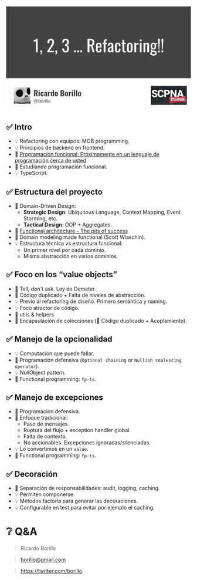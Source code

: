 ![1, 2, 3 ... Refactoring!!](images/portada.png)

## ✅ Intro

- 💡 Refactoring con equipos: MOB programming.
- 💡 Principios de backend en frontend.
- 🎥 [Programación funcional: Próximamente en un lenguaje de programación cerca de usted](https://www.youtube.com/watch?v=y0GwxCDTJvA)
- 🧠 Estudiando programación funcional.
- 💡 TypeScript.

## ✅ Estructura del proyecto

- 🧠 Domain-Driven Design:
  - **Strategic Design**: Ubiquitous Language, Context Mapping, Event Storming, etc.
  - **Tactical Design**: OOP + Aggregates.
- 🎥 [Functional architecture - The pits of success](https://www.youtube.com/watch?v=US8QG9I1XW0)
- 📖 Domain modeling made functional (Scott Wlaschin).
- 💡 Estructura técnica vs estructura funcional:
  - Un primer nivel por cada dominio.
  - Misma abstracción en varios dominios.

## ✅ Foco en los “value objects”

- 🧠 Tell, don't ask. Ley de Demeter.
- 💩 Código duplicado + Falta de niveles de abstracción.
- 💡 Previo al refactoring de diseño. Primero semántica y naming.
- 💡 Foco atractor de código.
- 💩 utils & helpers.
- 🚀 Encapsulación de colecciones (💩 Código duplicado + Acoplamiento).

## ✅ Manejo de la opcionalidad

- 💡 Computación que puede fallar.
- 💩 Programación defensiva (`Optional chaining` or `Nullish coalescing operator`).
- 💡 NullObject pattern.
- 🧠 Functional programming: `fp-ts`.

## ✅ Manejo de excepciones

- 💩 Programación defensiva.
- 💩 Enfoque tradicional:
  - Paso de mensajes.
  - Ruptura del flujo + exception handler global.
  - Falta de contexto.
  - No accionables. Excepciones ignoradas/silenciadas.
- 💡 Lo convertimos en un `value`.
- 🧠 Functional programming: `fp-ts`.

## ✅ Decoración

- 💩 Separación de responsabilidades: audit, logging, caching.
- 💡 Permiten componerse.
- 💡 Métodos factoría para generar las decoraciones.
- 💡 Configurable en test para evitar por ejemplo el caching.

# ❔ Q&A

> Ricardo Borillo

> borillo@gmail.com

> https://twitter.com/borillo
